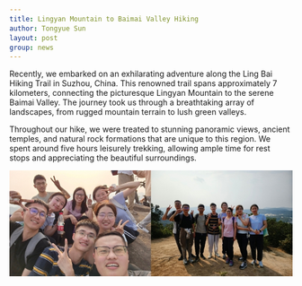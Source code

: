 ```yaml
---
title: Lingyan Mountain to Baimai Valley Hiking
author: Tongyue Sun
layout: post
group: news
---
```

Recently, we embarked on an exhilarating adventure along the Ling Bai Hiking Trail in Suzhou, China. This renowned trail spans approximately 7 kilometers, connecting the picturesque Lingyan Mountain to the serene Baimai Valley. The journey took us through a breathtaking array of landscapes, from rugged mountain terrain to lush green valleys.

Throughout our hike, we were treated to stunning panoramic views, ancient temples, and natural rock formations that are unique to this region. We spent around five hours leisurely trekking, allowing ample time for rest stops and appreciating the beautiful surroundings.

  <img src="/static/img/news/lingbai-hiking.jpg" alt="Hiking!" class="img-responsive">
